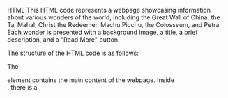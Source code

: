  HTML 
This HTML code represents a webpage showcasing information about various wonders of the world, including the Great Wall of China, the Taj Mahal, Christ the Redeemer, Machu Picchu, the Colosseum, and Petra. Each wonder is presented with a background image, a title, a brief description, and a "Read More" button.

The structure of the HTML code is as follows:

The <main> element contains the main content of the webpage.
Inside <main>, there is a <title> element specifying the title of the webpage.
<link> elements are used to link external CSS files for styling.
An unordered list <ul> with a class of slider is used to create a slideshow of the wonders.
Each wonder is represented as a list item <li> with a class of item.
Inside each list item, there is a <div> with a class of content, containing the title, description, and a "Read More" button.
The title is represented by an <h2> element with a class of title.
The description is represented by a <p> element with a class of description.
Each list item also has an inline style specifying the background image.
At the end of the <ul>, there is a navigation <nav> with navigation buttons represented by <ion-icon> elements.
External JavaScript files (image.js and Ionicons) are linked at the bottom of the HTML code for interactivity and icon functionality.
The content of each wonder includes historical information, interesting facts, and sometimes controversies or myths associated with each site. Each description is followed by a "Read More" button, presumably for expanding the description or navigating to another page with more detailed information.

This HTML code is structured to create an engaging and visually appealing presentation of the wonders of the world.

CSS
This CSS code is responsible for styling the elements of a webpage showcasing various wonders of the world. Here's a brief explanation of what each section does:

* selector: This sets default margin, padding, and box-sizing for all elements to ensure consistent spacing and sizing throughout the page.

body styling: This sets the body height to 100% of the viewport height (100vh) and uses CSS Grid to center the main content. Additionally, it hides overflow to prevent scrolling.

main styling: This sets the main container's position to relative and applies a box-shadow effect for a subtle visual enhancement.

.item styling: This styles each wonder item. It sets the width, height, position, background, border-radius, box-shadow, and transition properties. Additionally, it specifies the positioning and opacity for each item and defines special styling for the first two items.

.content styling: This styles the content within each wonder item. It sets the width, position, font properties, text color, text shadow, and opacity. It also defines styling for the title, description, and button elements within the content.

Styling for showing content: This section uses the nth-of-type pseudo-class to display the content of the second item with a fade-in animation.

.nav styling: This styles the navigation buttons at the bottom of the page. It sets their position, appearance, cursor, and hover effects.

Media queries: These define responsive styling for different screen widths. They adjust the styling of .content and .item elements for screens wider than 650px, between 650px and 900px, and narrower than 650px.

Overall, this CSS code provides styling to create an attractive and responsive presentation of the wonders of the world on a webpage.

JAVASCRIPT

This JavaScript code is responsible for adding functionality to the navigation buttons of the slider. Here's a breakdown of what each part does:

const slider = document.querySelector('.slider');: This selects the slider element from the DOM.

function activate(e) { ... }: This is a function named activate that takes an event object e as a parameter. This function is responsible for activating the slider when a navigation button is clicked.

const items = document.querySelectorAll('.item');: This selects all elements with the class item, which represent the individual slides in the slider.

e.target.matches('.next') && slider.append(items[0]): This line checks if the clicked element matches the class next (indicating the next button). If it does, it moves the first slide to the end of the slider, effectively moving the slider forward.

e.target.matches('.prev') && slider.prepend(items[items.length-1]);: This line checks if the clicked element matches the class prev (indicating the previous button). If it does, it moves the last slide to the beginning of the slider, effectively moving the slider backward.

document.addEventListener('click', activate, false);: This adds a click event listener to the entire document. When a click event occurs, the activate function is called.

Overall, this JavaScript code enables navigation functionality for the slider, allowing users to move forward and backward through the slides by clicking the navigation buttons.
